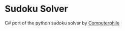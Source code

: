 # Sudoku Solver
C# port of the python sudoku solver by <a href="https://www.youtube.com/watch?v=G_UYXzGuqvM">Computerphile</a>

